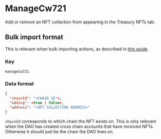 # ManageCw721

Add or remove an NFT collection from appearing in the Treasury NFTs tab.

## Bulk import format

This is relevant when bulk importing actions, as described in [this
guide](https://github.com/DA0-DA0/dao-dao-ui/wiki/Bulk-importing-actions).

### Key

`manageCw721`

### Data format

```json
{
  "chainId": "<CHAIN ID">,
  "adding": <true | false>,
  "address": "<NFT COLLECTION ADDRESS>"
}
```

`chainId` corresponds to which chain the NFT exists on. This is only relevant
when the DAO has created cross chain accounts that have received NFTs. Otherwise
it should just be the chain the DAO lives on.
